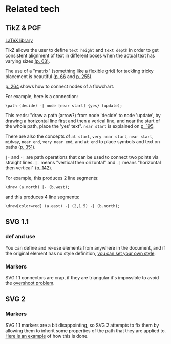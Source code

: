 # Related tech

## TikZ & PGF

[LaTeX library](http://www.texample.net/media/pgf/builds/pgfmanualCVS2012-11-04.pdf)

TikZ allows the user to define `text height` and `text depth` in order to get consistent alignment of text in different boxes when the actual text has varying sizes [(p. 63)](http://www.texample.net/media/pgf/builds/pgfmanualCVS2012-11-04.pdf#page=63).

The use of a "matrix" (something like a flexible grid) for tackling tricky placement is beautiful ([p. 66](http://www.texample.net/media/pgf/builds/pgfmanualCVS2012-11-04.pdf#page=66) and [p. 255](http://www.texample.net/media/pgf/builds/pgfmanualCVS2012-11-04.pdf#page=255)).

[p. 264](http://www.texample.net/media/pgf/builds/pgfmanualCVS2012-11-04.pdf#page=264) shows how to connect nodes of a flowchart.

For example, here is a connection:

```
\path (decide) -| node [near start] {yes} (update);
```

This reads: "draw a path (arrow?) from node 'decide' to node 'update',
by drawing a horizontal line first and then a verical line, and near
the start of the whole path, place the 'yes' text". `near start` is
explained on [p. 195](http://www.texample.net/media/pgf/builds/pgfmanualCVS2012-11-04.pdf#page=195).

There are also the concepts of `at start`, `very near start`, `near
start`, `midway`, `near end`, `very near end`, and `at end` to place
symbols and text on paths ([p. 351](http://www.texample.net/media/pgf/builds/pgfmanualCVS2012-11-04.pdf#page=351)).

`|-` and `-|` are path operations that can be used to connect two
points via straight lines. `|-` means "vertical then orizontal" and
`-|` means "horizontal then vertical" ([p. 142](http://www.texample.net/media/pgf/builds/pgfmanualCVS2012-11-04.pdf#page=142)).

For example, this produces 2 line segments:

```
\draw (a.north) |- (b.west);
```

and this produces 4 line segments:

```
\draw[color=red] (a.east) -| (2,1.5) -| (b.north);
```

## SVG 1.1

### def and use

You can define and re-use elements from anywhere in the document, and
if the original element has no style definition, [you can set your own style](http://tutorials.jenkov.com/svg/use-element.html).

### Markers

SVG 1.1 connectors are crap, if they are triangular it's impossible to avoid the [overshoot problem](https://bugs.launchpad.net/inkscape/+bug/171284).

## SVG 2

### Markers

SVG 1.1 markers are a bit disappointing, so SVG 2 attempts to fix them
by allowing them to inherit some properties of the path that they are
applied to. [Here is an example](https://svgwg.org/svg2-draft/painting.html#VertexMarkerProperties)
of how this is done.

